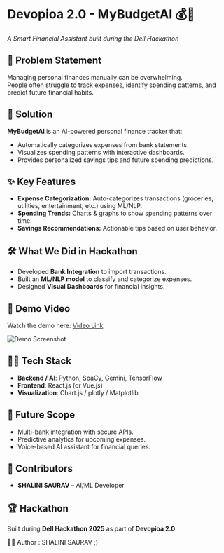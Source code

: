# Devopioa 2.0 - MyBudgetAI 💰🤖  
_A Smart Financial Assistant built during the Dell Hackathon_

## 🚀 Problem Statement
Managing personal finances manually can be overwhelming.  
People often struggle to track expenses, identify spending patterns, and predict future financial habits.  

## 🎯 Solution
**MyBudgetAI** is an AI-powered personal finance tracker that:
- Automatically categorizes expenses from bank statements.
- Visualizes spending patterns with interactive dashboards.
- Provides personalized savings tips and future spending predictions.

## ✨ Key Features
- **Expense Categorization:** Auto-categorizes transactions (groceries, utilities, entertainment, etc.) using ML/NLP.  
- **Spending Trends:** Charts & graphs to show spending patterns over time.  
- **Savings Recommendations:** Actionable tips based on user behavior.  

## 🛠️ What We Did in Hackathon
- Developed **Bank Integration** to import transactions.  
- Built an **ML/NLP model** to classify and categorize expenses.  
- Designed **Visual Dashboards** for financial insights.  

## 🎥 Demo Video
Watch the demo here: [Video Link](https://drive.google.com/file/d/1dFmUvdpgS5EiFnph0WhPNSXr9WJfqO8W/view?usp=share_link)

![Demo Screenshot](docs/demo.gif)

## 🧑‍💻 Tech Stack
- **Backend / AI**: Python, SpaCy, Gemini, TensorFlow  
- **Frontend**: React.js (or Vue.js)  
- **Visualization**: Chart.js / plotly / Matplotlib  

## 🔮 Future Scope
- Multi-bank integration with secure APIs.  
- Predictive analytics for upcoming expenses.  
- Voice-based AI assistant for financial queries.  

## 🤝 Contributors
- **SHALINI SAURAV** – AI/ML Developer  

## 🏆 Hackathon
Built during **Dell Hackathon 2025** as part of **Devopioa 2.0**.

👩‍💻 Author : 
   SHALINI SAURAV ;)
